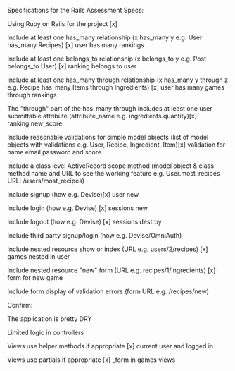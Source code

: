Specifications for the Rails Assessment
Specs:

Using Ruby on Rails for the project [x]

Include at least one has_many relationship (x has_many y e.g. User has_many Recipes) [x] user has many rankings

Include at least one belongs_to relationship (x belongs_to y e.g. Post belongs_to User) [x] ranking belongs to user

Include at least one has_many through relationship (x has_many y through z e.g. Recipe has_many Items through Ingredients) [x] user has many games through rankings

The "through" part of the has_many through includes at least one user submittable attribute (attribute_name e.g. ingredients.quantity)[x] ranking.new_score

Include reasonable validations for simple model objects (list of model objects with validations e.g. User, Recipe, Ingredient, Item)[x] validation for name email password and score

Include a class level ActiveRecord scope method (model object & class method name and URL to see the working feature e.g. User.most_recipes URL: /users/most_recipes)

Include signup (how e.g. Devise)[x] user new

Include login (how e.g. Devise) [x] sessions new

Include logout (how e.g. Devise) [x] sessions destroy

Include third party signup/login (how e.g. Devise/OmniAuth)

Include nested resource show or index (URL e.g. users/2/recipes) [x] games nested in user

Include nested resource "new" form (URL e.g. recipes/1/ingredients) [x] form for new game

Include form display of validation errors (form URL e.g. /recipes/new)

Confirm:

The application is pretty DRY

Limited logic in controllers

Views use helper methods if appropriate [x] current user and logged in

Views use partials if appropriate [x] _form in games views 
